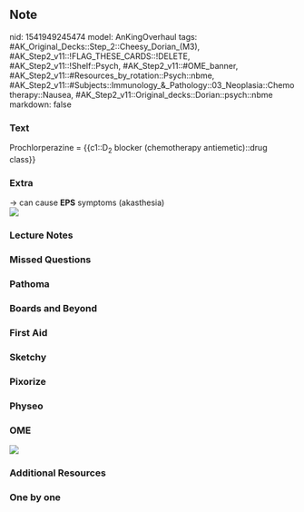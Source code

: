 ## Note
nid: 1541949245474
model: AnKingOverhaul
tags: #AK_Original_Decks::Step_2::Cheesy_Dorian_(M3), #AK_Step2_v11::!FLAG_THESE_CARDS::!DELETE, #AK_Step2_v11::!Shelf::Psych, #AK_Step2_v11::#OME_banner, #AK_Step2_v11::#Resources_by_rotation::Psych::nbme, #AK_Step2_v11::#Subjects::Immunology_&_Pathology::03_Neoplasia::Chemotherapy::Nausea, #AK_Step2_v11::Original_decks::Dorian::psych::nbme
markdown: false

### Text
Prochlorperazine = {{c1::D<sub>2</sub> blocker (chemotherapy
antiemetic)::drug class}}

### Extra
<div>
  → can cause <b>EPS</b> symptoms (akasthesia)
</div><img src="paste-658147903537153.jpg">

### Lecture Notes


### Missed Questions


### Pathoma


### Boards and Beyond


### First Aid


### Sketchy


### Pixorize


### Physeo


### OME
<div class="ome-widget">
  <a href="https://onlinemeded.org?ref=anki"><img src=
  "_OME_AnkiFlashcards_General_7.png"></a>
</div>

### Additional Resources


### One by one

